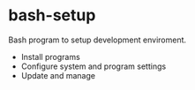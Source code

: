 # bash-setup
Bash program to setup development enviroment.

- Install programs
- Configure system and program settings
- Update and manage


